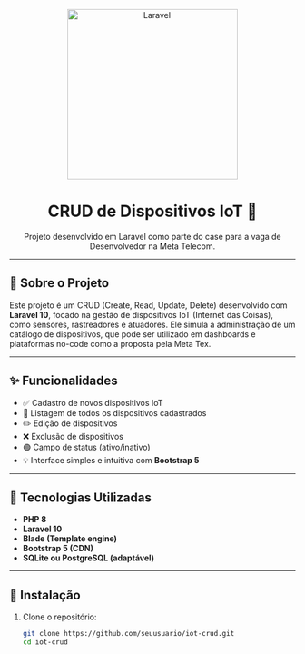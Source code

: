 <p align="center">
  <img src="https://raw.githubusercontent.com/laravel/art/master/logo-lockup/5%20SVG/2%20CMYK/1%20Full%20Color/laravel-logolockup-cmyk-red.svg" width="300" alt="Laravel">
</p>

<h1 align="center">CRUD de Dispositivos IoT 📡</h1>

<p align="center">
  Projeto desenvolvido em Laravel como parte do case para a vaga de Desenvolvedor na Meta Telecom.
</p>

---

## 🚀 Sobre o Projeto

Este projeto é um CRUD (Create, Read, Update, Delete) desenvolvido com **Laravel 10**, focado na gestão de dispositivos IoT (Internet das Coisas), como sensores, rastreadores e atuadores. Ele simula a administração de um catálogo de dispositivos, que pode ser utilizado em dashboards e plataformas no-code como a proposta pela Meta Tex.

---

## ✨ Funcionalidades

- ✅ Cadastro de novos dispositivos IoT
- 📄 Listagem de todos os dispositivos cadastrados
- ✏️ Edição de dispositivos
- ❌ Exclusão de dispositivos
- 🟢 Campo de status (ativo/inativo)
- 💡 Interface simples e intuitiva com **Bootstrap 5**

---

## 🧱 Tecnologias Utilizadas

- **PHP 8**
- **Laravel 10**
- **Blade (Template engine)**
- **Bootstrap 5 (CDN)**
- **SQLite ou PostgreSQL (adaptável)**

---

## 📂 Instalação

1. Clone o repositório:
   ```bash
   git clone https://github.com/seuusuario/iot-crud.git
   cd iot-crud
